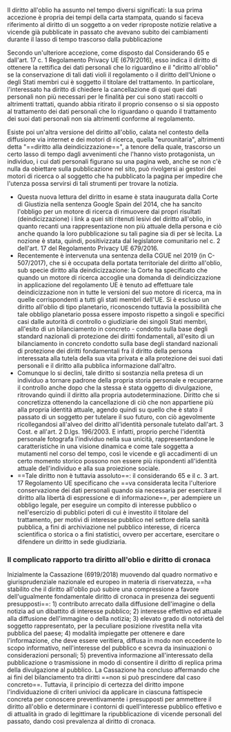 Il diritto all'oblio ha assunto nel tempo diversi significati: la sua prima accezione è propria dei tempi della carta stampata, quando si faceva riferimento al diritto di un soggetto a on veder riproposte notizie relative a vicende già pubblicate in passato che avevano subito dei cambiamenti durante il lasso di tempo trascorso dalla pubblicazione

Secondo un'ulteriore accezione, come disposto dal Considerando 65 e dall'art. 17 c. 1 Regolamento Privacy UE (679/2016), esso indica il diritto di ottenere la rettifica dei dati personali che lo riguardino e il "diritto all'oblio" se la conservazione di tali dati violi il regolamento o il diritto dell'Unione o degli Stati membri cui è soggetto il titolare del trattamento. In particolare, l'interessato ha diritto di chiedere la cancellazione di quei quei dati personali non più necessari per le finalità per cui sono stati raccolti o altrimenti trattati, quando abbia ritirato il proprio consenso o si sia opposto al trattamento dei dati personali che lo riguardano o quando il trattamento dei suoi dati personali non sia altrimenti conforme al regolamento.

Esiste poi un'altra versione del diritto all'oblio, calata nel contesto della diffusione via internet e dei motori di ricerca, quella "eurounitaria", altrimenti detta "==diritto alla deindicizzazione==", a tenore della quale, trascorso un certo lasso di tempo dagli avvenimenti che l'hanno visto protagonista, un individuo, i cui dati personali figurano su una pagina web, anche se non c'è nulla da obiettare sulla pubblicazione nel sito, può rivolgersi ai gestori dei motori di ricerca o al soggetto che ha pubblicato la pagina per impedire che l'utenza possa servirsi di tali strumenti per trovare la notizia.
- Questa nuova lettura del diritto in esame è stata inaugurata dalla Corte di Giustizia nella sentenza Google Spain del 2014, che ha sancito l'obbligo per un motore di ricerca di rimuovere dai propri risultati (deindicizzazione) i link a quei siti ritenuti lesivi del diritto all'oblio, in quanto recanti una rappresentazione non più attuale della persona e ciò anche quando la loro pubblicazione su tali pagine sia di per sè lecita. La nozione è stata, quindi, positivizzata dal legislatore comunitario nel c. 2 dell'art. 17 del Regolamento Privacy UE 679/2016.
- Recentemente è intervenuta una sentenza della CGUE nel 2019 (in C-507/2017), che si è occupata della portata territoriale del diritto all'oblio, sub specie diritto alla deindicizzazione: la Corte ha specificato che quando un motore di ricerca accoglie una domanda di deindicizzazione in applicazione del regolamento UE è tenuto ad effettuare tale deindicizzazione non in tutte le versioni del suo motore di ricerca, ma in quelle corrispondenti a tutti gli stati membri dell'UE. Si è escluso un diritto all'oblio di tipo planetario, riconoscendo tuttavia la possibilità che tale obbligo planetario possa essere imposto rispetto a singoli e specifici casi dalle autorità di controllo o giudiziarie dei singoli Stati membri, all'esito di un bilanciamento in concreto - condotto sulla base degli standard nazionali di protezione dei diritti fondamentali, all'esito di un bilanciamento in concreto condotto sulla base degli standard nazionali di protezione dei diritti fondamentali fra il diritto della persona interessata alla tutela della sua vita privata e alla protezione dei suoi dati personali e il diritto alla pubblica informazione dall'altro.
- Comunque lo si declini, tale diritto si sostanzia nella pretesa di un individuo a tornare padrone della propria storia personale e recuperarne il controllo anche dopo che la stessa è stata oggetto di divulgazione, ritrovando quindi il diritto alla propria autodeterminazione. Diritto che si concretizza ottenendo la cancellazione di ciò che non appartiene più alla propria identità attuale, agendo quindi su quello che è stato il passato di un soggetto per tutelare il suo futuro, con ciò agevolmente ricollegandosi all'alveo del diritto all'identità personale tutelato dall'art. 3 Cost. e all'art. 2 D.lgs. 196/2003. E infatti, proprio perché l'identità personale fotografa l'individuo nella sua unicità, rappresentandone le caratteristiche in una visione dinamica e come tale soggetta a mutamenti nel corso del tempo, così le vicende e gli accadimenti di un certo momento storico possono non essere più rispondenti all'identità attuale dell'individuo e alla sua proiezione sociale.
- ==Tale diritto non è tuttavia assoluto==: il considerando 65 e il c. 3 art. 17 Regolamento UE specificano che ==va considerata lecita l'ulteriore conservazione dei dati personali quando sia necessaria per esercitare il diritto alla libertà di espressione e di informazione==, per adempiere un obbligo legale, per eseguire un compito di interesse pubblico o nell'esercizio di pubblici poteri di cui è investito il titolare del trattamento, per motivi di interesse pubblico nel settore della sanità pubblica, a fini di archiviazione nel pubblico interesse, di ricerca scientifica o storica o a fini statistici, ovvero per accertare, esercitare o difendere un diritto in sede giudiziaria.

### Il complicato rapporto tra diritto all'oblio e diritto di cronaca
Inizialmente la Cassazione (6919/2018) muovendo dal quadro normativo e giurisprudenziale nazionale ed europeo in materia di riservatezza, ==ha stabilito che il diritto all'oblio può subire una compressione a favore dell'ugualmente fondamentale diritto di cronaca in presenza dei seguenti presupposti==: 1) contributo arrecato dalla diffusione dell'imagine o della notizia ad un dibattito di interesse pubblico; 2) interesse effettivo ed attuale alla diffusione dell'immagine o della notizia; 3) elevato grado di notorietà del soggetto rappresentato, per la peculiare posizione rivestita nella vita pubblica del paese; 4) modalità impiegatte per ottenere e dare l'informazione, che deve essere veritiera, diffusa in modo non eccedente lo scopo informativo, nell'interesse del pubblico e scevra da insinuazioni o considerazioni personali; 5) preventiva informazione all'interessato della pubblicazione o trasmissione in modo di consentire il diritto di replica prima della divulgazione al pubblico. 
La Cassazione ha concluso affermando che ai fini del bilanciamento tra diritti ==non si può prescindere dal caso concreto==. Tuttavia, il principio di certezza del diritto impone l'individuazione di criteri univioci da applicare in ciascuna fattispecie concreta per conoscere preventivamente i presupposti per ammettere il diritto all'oblio e determinare i contorni di quell'interesse pubblico effetivo e di attualità in grado di legittimare la ripubblicazione di vicende personali del passato, dando così prevalenza al diritto di cronaca.

